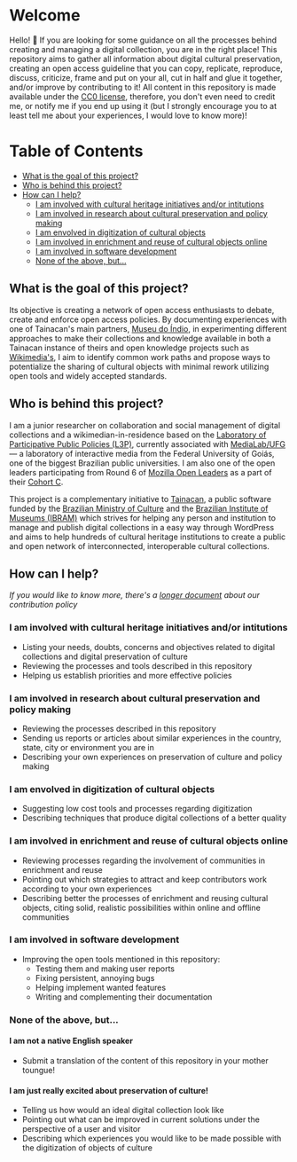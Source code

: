 # Welcome
Hello! 👋 If you are looking for some guidance on all the processes behind creating and managing a digital collection, you are in the right place! This repository aims to gather all information about digital cultural preservation, creating an open access guideline that you can copy, replicate, reproduce, discuss, criticize, frame and put on your all, cut in half and glue it together, and/or improve by contributing to it! All content in this repository is made available under the [CC0 license](https://creativecommons.org/publicdomain/zero/1.0/), therefore, you don't even need to credit me, or notify me if you end up using it (but I strongly encourage you to at least tell me about your experiences, I would love to know more)!

Table of Contents
=================

* [What is the goal of this project?](#what-is-the-goal-of-this-project)
* [Who is behind this project?](#who-is-behind-this-project)
* [How can I help?](#how-can-i-help)
     * [I am involved with cultural heritage initiatives and/or intitutions](#i-am-involved-with-cultural-heritage-initiatives-andor-intitutions)
     * [I am involved in research about cultural preservation and policy making](#i-am-involved-in-research-about-cultural-preservation-and-policy-making)
     * [I am envolved in digitization of cultural objects](#i-am-envolved-in-digitization-of-cultural-objects)
     * [I am involved in enrichment and reuse of cultural objects online](#i-am-involved-in-enrichment-and-reuse-of-cultural-objects-online)
     * [I am involved in software development](#i-am-involved-in-software-development)
     * [None of the above, but...](#none-of-the-above-but)

## What is the goal of this project?

Its objective is creating a network of open access enthusiasts to debate, create and enforce open access policies. By documenting experiences with one of Tainacan's main partners, [Museu do Índio](http://www.museudoindio.gov.br/), in experimenting different approaches to make their collections and knowledge available in both a Tainacan instance of theirs and open knowledge projects such as [Wikimedia's](https://www.wikimedia.org/), I aim to identify common work paths and propose ways to potentialize the sharing of cultural objects with minimal rework utilizing open tools and widely accepted standards.

## Who is behind this project?

I am a junior researcher on collaboration and social management of digital collections and a wikimedian-in-residence based on the  [Laboratory of Participative Public Policies (L3P)](https://www.medialab.ufg.br/n/89336-laboratorio-de-politicas-publicas-participativas), currently associated with [MediaLab/UFG](https://www.medialab.ufg.br/) — a laboratory of interactive media from the Federal University of Goiás, one of the biggest Brazilian public universities. I am also one of the open leaders participating from Round 6 of [Mozilla Open Leaders](https://foundation.mozilla.org/en/opportunity/mozilla-open-leaders/) as a part of their [Cohort C](https://foundation.mozilla.org/en/opportunity/mozilla-open-leaders/round-6/projects/projects---cohort-c/).

This project is a complementary initiative to [Tainacan](https://tainacan.org), a public software funded by the [Brazilian Ministry of Culture](http://www.cultura.gov.br/) and the [Brazilian Institute of Museums (IBRAM)](http://www.museus.gov.br/) which strives for helping any person and institution to manage and publish digital collections in a easy way through WordPress and aims to help hundreds of cultural heritage institutions to create a public and open network of interconnected, interoperable cultural collections.


## How can I help?

*If you would like to know more, there's a [longer document](https://github.com/contraexemplo/MakeItOpen/blob/master/CONTRIBUTING.md) about our contribution policy*

### I am involved with cultural heritage initiatives and/or intitutions
- Listing your needs, doubts, concerns and objectives related to digital collections and digital preservation of culture
- Reviewing the processes and tools described in this repository
- Helping us establish priorities and more effective policies

### I am involved in research about cultural preservation and policy making
- Reviewing the processes described in this repository
- Sending us reports or articles about similar experiences in the country, state, city or environment you are in
- Describing your own experiences on preservation of culture and policy making

### I am envolved in digitization of cultural objects
- Suggesting low cost tools and processes regarding digitization
- Describing techniques that produce digital collections of a better quality

### I am involved in enrichment and reuse of cultural objects online
- Reviewing processes regarding the involvement of communities in enrichment and reuse
- Pointing out which strategies to attract and keep contributors work according to your own experiences
- Describing better the processes of enrichment and reusing cultural objects, citing solid, realistic possibilities within online and offline communities

### I am involved in software development
- Improving the open tools mentioned in this repository:
  * Testing them and making user reports
  * Fixing persistent, annoying bugs
  * Helping implement wanted features
  * Writing and complementing their documentation

### None of the above, but...

#### I am not a native English speaker
- Submit a translation of the content of this repository in your mother toungue!

#### I am just really excited about preservation of culture!
- Telling us how would an ideal digital collection look like
- Pointing out what can be improved in current solutions under the perspective of a user and visitor
- Describing which experiences you would like to be made possible with the digitization of objects of culture
